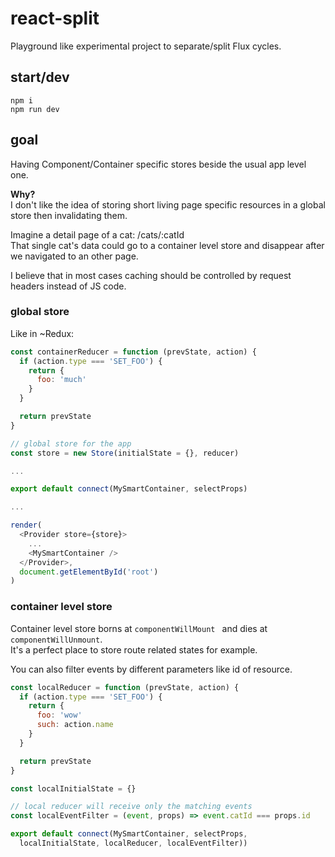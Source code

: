 # react-split

Playground like experimental project to separate/split Flux cycles.

## start/dev

```
npm i
npm run dev
```

## goal

Having Component/Container specific stores beside the usual app level one.  

**Why?**  
I don't like the idea of storing short living page specific resources in a global store then invalidating them.  

Imagine a detail page of a cat:  /cats/:catId  
That single cat's data could go to a container level store and disappear after we navigated to an other page.

I believe that in most cases caching should be controlled by request headers instead of JS code.

### global store

Like in ~Redux:  
```js
const containerReducer = function (prevState, action) {
  if (action.type === 'SET_FOO') {
    return {
      foo: 'much'
    }
  }

  return prevState
}

// global store for the app
const store = new Store(initialState = {}, reducer)

...

export default connect(MySmartContainer, selectProps)

...

render(
  <Provider store={store}>
    ...
    <MySmartContainer />
  </Provider>,
  document.getElementById('root')
)
```

### container level store

Container level store borns at `componentWillMount ` and dies at `componentWillUnmount`.  
It's a perfect place to store route related states for example.  

You can also filter events by different parameters like id of resource.

```js
const localReducer = function (prevState, action) {
  if (action.type === 'SET_FOO') {
    return {
      foo: 'wow'
      such: action.name
    }
  }

  return prevState
}

const localInitialState = {}

// local reducer will receive only the matching events
const localEventFilter = (event, props) => event.catId === props.id

export default connect(MySmartContainer, selectProps,
  localInitialState, localReducer, localEventFilter))
```
